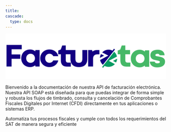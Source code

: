 ```yaml
---
title: 
cascade:
  type: docs
---
```


![Logo Facturotas](logo.png)

Bienvenido a la documentación de nuestra API de facturación electrónica. Nuestra API SOAP está diseñada para que puedas integrar de forma simple y robusta los flujos de timbrado, consulta y cancelación de Comprobantes Fiscales Digitales por Internet (CFDI) directamente en tus aplicaciones o sistemas ERP.

Automatiza tus procesos fiscales y cumple con todos los requerimientos del SAT de manera segura y eficiente

